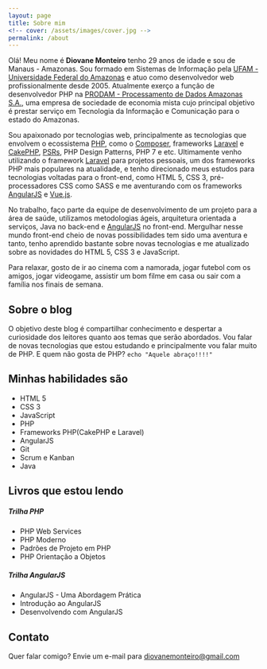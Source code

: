 ```yaml
---
layout: page
title: Sobre mim
<!-- cover: /assets/images/cover.jpg -->
permalink: /about
---
```


<!-- ![Diovane Monteiro](/assets/images/author.jpg){:class="img-circle"} -->

Olá! Meu nome é **Diovane Monteiro** tenho 29 anos de idade e sou de Manaus - Amazonas. Sou formado em Sistemas de Informação pela [UFAM - Universidade Federal do Amazonas](http://www.ufam.edu.br) e atuo como desenvolvedor web profissionalmente desde 2005. Atualmente exerço a função de desenvolvedor PHP na [PRODAM - Processamento de Dados Amazonas S.A.](http://www.prodam.am.gov.br), uma empresa de sociedade de economia mista cujo principal objetivo é prestar serviço em Tecnologia da Informação e Comunicação para o estado do Amazonas. 

Sou apaixonado por tecnologias web, principalmente as tecnologias que envolvem o ecossistema [PHP](http://php.net), como o [Composer](http://getcomposer.org), frameworks [Laravel](http://laravel.com) e [CakePHP](http://cakephp.org), [PSRs](http://www.php-fig.org), PHP Design Patterns, PHP 7 e etc. Ultimamente venho utilizando o framework [Laravel](http://laravel.com) para projetos pessoais, um dos frameworks PHP mais populares na atualidade, e tenho direcionado meus estudos para tecnologias voltadas para o front-end, como HTML 5, CSS 3, pré-processadores CSS como SASS e me aventurando com os frameworks [AngularJS](http://angularjs.org) e [Vue.js](http://vuejs.org).

No trabalho, faço parte da equipe de desenvolvimento de um projeto para a área de saúde, utilizamos metodologias ágeis, arquitetura orientada a serviços, Java no back-end e [AngularJS](http://angularjs.org) no front-end. Mergulhar nesse mundo front-end cheio de novas possibilidades tem sido uma aventura e tanto, tenho aprendido bastante sobre novas tecnologias e me atualizado sobre as novidades do HTML 5, CSS 3 e JavaScript.

Para relaxar, gosto de ir ao cinema com a namorada, jogar futebol com os amigos, jogar videogame, assistir um bom filme em casa ou sair com a família nos finais de semana.

## Sobre o blog

O objetivo deste blog é compartilhar conhecimento e despertar a curiosidade dos leitores quanto aos temas que serão abordados. Vou falar de novas tecnologias que estou estudando e principalmente vou falar muito de PHP. E quem não gosta de PHP? `echo "Aquele abraço!!!!"` 

## Minhas habilidades são

* HTML 5
* CSS 3
* JavaScript
* PHP
* Frameworks PHP(CakePHP e Laravel)
* AngularJS
* Git
* Scrum e Kanban
* Java

## Livros que estou lendo

##### Trilha PHP

* PHP Web Services
* PHP Moderno
* Padrões de Projeto em PHP
* PHP Orientação a Objetos

##### Trilha AngularJS

* AngularJS - Uma Abordagem Prática
* Introdução ao AngularJS
* Desenvolvendo com AngularJS

## Contato

Quer falar comigo? Envie um e-mail para [diovanemonteiro@gmail.com](mailto:diovanemonteiro@gmail.com)
